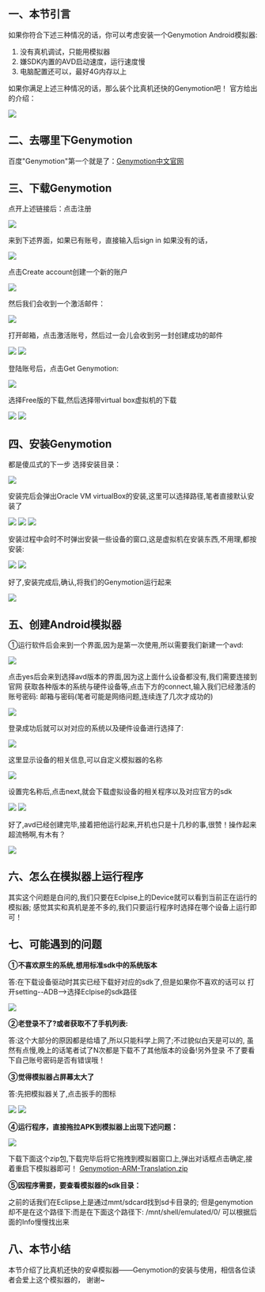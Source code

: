 ## 一、本节引言
如果你符合下述三种情况的话，你可以考虑安装一个Genymotion Android模拟器:

1. 没有真机调试，只能用模拟器
2. 嫌SDK内置的AVD启动速度，运行速度慢
3. 电脑配置还可以，最好4G内存以上

如果你满足上述三种情况的话，那么装个比真机还快的Genymotion吧！ 官方给出的介绍： 

![](../img/ready-42.jpg)

## 二、去哪里下Genymotion
百度"Genymotion"第一个就是了：[Genymotion中文官网](http://www.genymotion.net/)


## 三、下载Genymotion
点开上述链接后：点击注册  

![](../img/ready-43.jpg)

来到下述界面，如果已有账号，直接输入后sign in 如果没有的话，  

![](../img/ready-44.jpg)

点击Create account创建一个新的账户  

![](../img/ready-45.jpg)

然后我们会收到一个激活邮件：  

![](../img/ready-46.jpg)

打开邮箱，点击激活账号，然后过一会儿会收到另一封创建成功的邮件   

![](../img/ready-47.jpg)
![](../img/ready-48.jpg)

登陆账号后，点击Get Genymotion:  

![](../img/ready-49.jpg)

选择Free版的下载,然后选择带virtual box虚拟机的下载  

![](../img/ready-50.jpg)
![](../img/ready-51.jpg)

## 四、安装Genymotion
都是傻瓜式的下一步 选择安装目录：  

![](../img/ready-52.jpg)

安装完后会弹出Oracle VM virtualBox的安装,这里可以选择路径,笔者直接默认安装了  

![](../img/ready-53.jpg)
![](../img/ready-54.jpg)
![](../img/ready-55.jpg)

安装过程中会时不时弹出安装一些设备的窗口,这是虚拟机在安装东西,不用理,都按安装:  

![](../img/ready-56.jpg)
![](../img/ready-57.jpg)

好了,安装完成后,确认,将我们的Genymotion运行起来 

![](../img/ready-58.jpg)


## 五、创建Android模拟器
①运行软件后会来到一个界面,因为是第一次使用,所以需要我们新建一个avd:  

![](../img/ready-59.jpg)

点击yes后会来到选择avd版本的界面,因为这上面什么设备都没有,我们需要连接到官网 获取各种版本的系统与硬件设备等,点击下方的connect,输入我们已经激活的账号密码: 邮箱与密码(笔者可能是网络问题,连续连了几次才成功的)  

![](../img/ready-60.jpg)

登录成功后就可以对对应的系统以及硬件设备进行选择了:  

![](../img/ready-61.jpg)

这里显示设备的相关信息,可以自定义模拟器的名称  

![](../img/ready-62.jpg)

设置完名称后,点击next,就会下载虚拟设备的相关程序以及对应官方的sdk  

![](../img/ready-63.jpg)
![](../img/ready-64.jpg)

好了,avd已经创建完毕,接着把他运行起来,开机也只是十几秒的事,很赞！操作起来超流畅啊,有木有？

![](../img/ready-65.jpg)


## 六、怎么在模拟器上运行程序
其实这个问题是白问的,我们只要在Eclpise上的Device就可以看到当前正在运行的模拟器; 感觉其实和真机是差不多的,我们只要运行程序时选择在哪个设备上运行即可！


## 七、可能遇到的问题
**①不喜欢原生的系统,想用标准sdk中的系统版本**

答:在下载设备驱动时其实已经下载好对应的sdk了,但是如果你不喜欢的话可以 打开setting--ADB-->选择Eclpise的sdk路径

![](../img/ready-66.jpg)

**②老登录不了?或者获取不了手机列表:** 

答:这个大部分的原因都是给墙了,所以只能科学上网了;不过貌似白天是可以的, 虽然有点慢,晚上的话笔者试了N次都是下载不了其他版本的设备!另外登录 不了要看下自己账号密码是否有错误哦！

**③觉得模拟器占屏幕太大了** 

答:先把模拟器关了,点击扳手的图标

![](../img/ready-67.jpg)
![](../img/ready-68.jpg)

**④运行程序，直接拖拉APK到模拟器上出现下述问题：**

![](../img/ready-69.jpg)

下载下面这个zip包,下载完毕后将它拖拽到模拟器窗口上,弹出对话框点击确定,接着重启下模拟器即可！ [Genymotion-ARM-Translation.zip](http://static.runoob.com/download/Genymotion-ARM-Translation.zip)

**⑤因程序需要，要查看模拟器的sdk目录：** 

之前的话我们在Eclipse上是通过mmt/sdcard找到sd卡目录的; 但是genymotion却不是在这个路径下:而是在下面这个路径下: /mnt/shell/emulated/0/ 可以根据后面的Info慢慢找出来


## 八、本节小结
本节介绍了比真机还快的安卓模拟器——Genymotion的安装与使用，相信各位读者会爱上这个模拟器的， 谢谢~